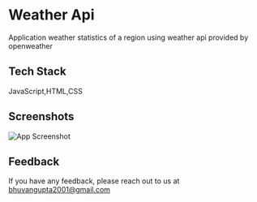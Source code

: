 
# Weather Api

Application weather statistics of a region using weather api provided by openweather


## Tech Stack

JavaScript,HTML,CSS



## Screenshots

![App Screenshot](https://via.placeholder.com/468x300?text=App+Screenshot+Here)


## Feedback

If you have any feedback, please reach out to us at bhuvangupta2001@gmail.com

